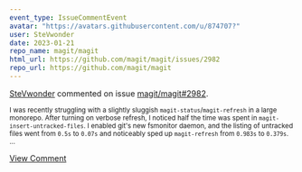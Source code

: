 ```yaml
---
event_type: IssueCommentEvent
avatar: "https://avatars.githubusercontent.com/u/874707?"
user: SteVwonder
date: 2023-01-21
repo_name: magit/magit
html_url: https://github.com/magit/magit/issues/2982
repo_url: https://github.com/magit/magit
---
```


<a href='https://github.com/SteVwonder' target='_blank'>SteVwonder</a> commented on issue <a href='https://github.com/magit/magit/issues/2982' target='_blank'>magit/magit#2982</a>.

<small>I was recently struggling with a slightly sluggish `magit-status`/`magit-refresh` in a large monorepo.  After turning on verbose refresh, I noticed half the time was spent in `magit-insert-untracked-files`. I enabled git's new fsmonitor daemon, and the listing of untracked files went from `0.5s` to `0.07s` and noticeably sped up `magit-refresh` from `0.983s` to `0.379s`....</small>

<a href='https://github.com/magit/magit/issues/2982' target='_blank'>View Comment</a>
